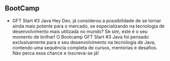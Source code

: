 ## BootCamp

-  GFT Start #3 Java
Hey Dev, já considerou a possibilidade de se tornar ainda mais potente para o mercado, se especializando na tecnologia de desenvolvimento mais utilizada no mundo? Se sim, este é o seu momento de brilhar! O Bootcamp GFT Start #3 Java foi pensado exclusivamente para o seu desenvolvimento na tecnologia de Java, contendo uma sequência completa de cursos, mentorias e desafios. Não perca essa chance e inscreva-se já!

